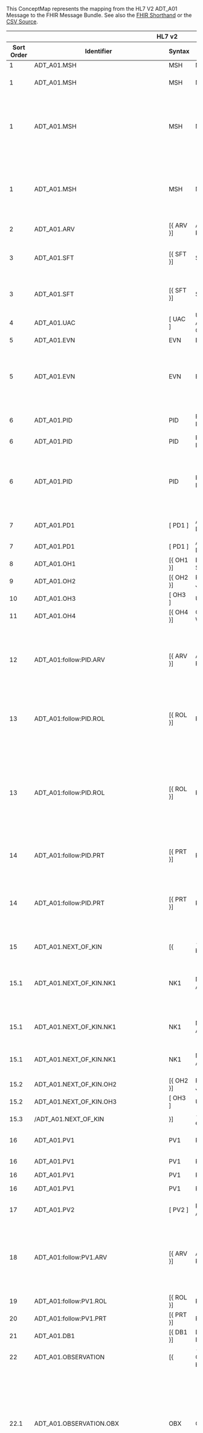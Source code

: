 
This ConceptMap represents the mapping from the HL7 V2 ADT_A01 Message to the FHIR Message Bundle. See also the <a href='https://github.com/HL7/v2-to-fhir/blob/master/input/fsh/Message ADT_A01 to Bundle.fsh'>FHIR Shorthand</a> or the <a href='https://github.com/HL7/v2-to-fhir/blob/master/mappings/messages/HL7 Message - FHIR R4_ ADT_A01 - Sheet1.csv'>CSV Source</a>.
<table class='grid'><thead>
<tr><th colspan='6'>HL7 v2</th><th colspan='3'>Condition (IF True, args)</th><th colspan='3'>HL7 FHIR</th><th rowspan='2' title='Comments about the mapping'>Comments</th></tr>
<tr><th title='Rows are listed in sequence of how they appear in the v2 standard. The first column, Sort Order, provides a sort order that can re-create the original v2 standard sequence in case one opts to re-sort/filter the rows.'>Sort Order</th><th title='Contains an xml/json like path using the HL7 v2 XML approach of [MessageStructure].[GroupName or CHOICE].[SegmentName] where there may be multiple Group Names in play.'>Identifier</th><th title='Contains the first column of the Message Structure Table in the base standard.'>Syntax</th><th title='The formal name of the segment or group.'>Name</th><th title='The min cardinality expressed numerically.'>Cardinality - Min</th><td style='border-right: 2px' title='The max cardinality expressed numerically.'>Cardinality - Max</td><th title='Condition in an easy to read syntax (Computable ANTLR)'>Computable ANTLR</th><th title='Condition in FHIRPath Notation'>Computable FHIRPath</th><td style='border-right: 2px' title='Condition expressed in narrative form'>Narrative</td><th title='The FHIR resource that is the main resource that the v2 segment will map to.'>Primary Target</th><th title='The URL to the Segment Map that is to be used for the segment in this message structure in this location.'>Segment Map</th><th title='Defines for the Primary Target resource which resource.id it needs to reference.'>References</th></tr></thead>
<tbody>
<tr><td>1</td><td>ADT_A01.MSH</td><td>MSH</td><td>Message Header</td><td>1</td><td style='border-right: 2px'>1</td><td></td><td></td><td style='border-right: 2px'></td><td><a href='https://hl7.org/fhir/R4/bundle.html'>Bundle</a></td><td><a href='ConceptMap-segment-msh-to-bundle.html'>MSH[Bundle]</a></td><td></td><td></td></tr>
<tr><td>1</td><td>ADT_A01.MSH</td><td>MSH</td><td>Message Header</td><td>1</td><td style='border-right: 2px'>1</td><td></td><td></td><td style='border-right: 2px'></td><td><a href='https://hl7.org/fhir/R4/messageheader.html'>MessageHeader</a></td><td><a href='ConceptMap-segment-msh-to-messageheader.html'>MSH[MessageHeader]</a></td><td></td><td>Processing of the MSH segment results in the creation of a new MessageHeader resource.</td></tr>
<tr><td>1</td><td>ADT_A01.MSH</td><td>MSH</td><td>Message Header</td><td>1</td><td style='border-right: 2px'>1</td><td></td><td></td><td style='border-right: 2px'>If there is a source in MSH-4, or known based on the configuration.</td><td><a href='https://hl7.org/fhir/R4/provenance.html'>Provenance</a></td><td><a href='ConceptMap-segment-msh-source-to-provenance.html'>MSH[Provenance-Source]</a></td><td>Provenance[1].target.reference=Bundle.id; Provenance[1].target.reference=MessageHeader[1].id</td><td>If the FHIR transformation does not yield a FHIR message, but only a set of resource (APIs, repository, etc.) than one should consider attaching this Proviance resource instance to the relevant FHIR resources generated.</td></tr>
<tr><td>1</td><td>ADT_A01.MSH</td><td>MSH</td><td>Message Header</td><td>1</td><td style='border-right: 2px'>1</td><td></td><td></td><td style='border-right: 2px'></td><td><a href='https://hl7.org/fhir/R4/provenance.html'>Provenance</a></td><td><a href='ConceptMap-segment-msh-transformation-to-provenance.html'>MSH[Provenance-Transformation]</a></td><td>Provenance[2].target.reference=Bundle.id</td><td>If the FHIR transformation does not yield a FHIR Bunlde, but only a set of resource (APIs, repository, etc.) than one should consider attaching this Provenance resource instance to the relevant FHIR resources generated.</td></tr>
<tr><td>2</td><td>ADT_A01.ARV</td><td>[{ ARV }]</td><td>Access Restrictions</td><td>0</td><td style='border-right: 2px'>-1</td><td></td><td></td><td style='border-right: 2px'></td><td></td><td></td><td></td><td></td></tr>
<tr><td>3</td><td>ADT_A01.SFT</td><td>[{ SFT }]</td><td>Software Segment</td><td>0</td><td style='border-right: 2px'>-1</td><td></td><td></td><td style='border-right: 2px'>If the software does not represent the original source system</td><td><a href='https://hl7.org/fhir/R4/provenance-definitions.html#Provenance.entity.what'>Provenance.entity.what</a>(<a href='https://hl7.org/fhir/R4/device.html'>Device</a>)</td><td><a href='ConceptMap-segment-sft-to-device.html'>SFT[Device]</a></td><td>Provenance[1].entity.what.reference=Device.id
Provenance[1].entity.role="derivation"</td><td></td></tr>
<tr><td>3</td><td>ADT_A01.SFT</td><td>[{ SFT }]</td><td>Software Segment</td><td>0</td><td style='border-right: 2px'>-1</td><td></td><td></td><td style='border-right: 2px'>If the software represents the original source system</td><td><a href='https://hl7.org/fhir/R4/provenance-definitions.html#Provenance.entity.what'>Provenance.entity.what</a>(<a href='https://hl7.org/fhir/R4/device.html'>Device</a>)</td><td><a href='ConceptMap-segment-sft-to-device.html'>SFT[Device]</a></td><td>Provenance[1].entity.what.reference=Device.id
Provenance[1].entity.role="source"</td><td></td></tr>
<tr><td>4</td><td>ADT_A01.UAC</td><td>[ UAC ]</td><td>User Authentication Credential</td><td>0</td><td style='border-right: 2px'>1</td><td></td><td></td><td style='border-right: 2px'></td><td></td><td></td><td></td><td></td></tr>
<tr><td>5</td><td>ADT_A01.EVN</td><td>EVN</td><td>Event Type</td><td>1</td><td style='border-right: 2px'>1</td><td></td><td></td><td style='border-right: 2px'></td><td><a href='https://hl7.org/fhir/R4/provenance.html'>Provenance</a></td><td><a href='ConceptMap-segment-evn-to-provenance.html'>EVN[Provenance]</a></td><td>Provenance[3].target.reference=MessageHeader[1].id</td><td></td></tr>
<tr><td>5</td><td>ADT_A01.EVN</td><td>EVN</td><td>Event Type</td><td>1</td><td style='border-right: 2px'>1</td><td>IF EVN-5 NOT VALUED AND (MSH-22 IS VALUED OR MSH-4 IS VALUED)</td><td></td><td style='border-right: 2px'></td><td><a href='https://hl7.org/fhir/R4/provenance.html'>Provenance</a></td><td><a href='ConceptMap-segment-msh-operator-to-provenance.html'>MSH[Provenance-Operator]</a></td><td>Provenance[3].target.reference=MessageHeader[1].id</td><td>If EVN-5 is not valued, then the MSH may have either the sending responsible organization (MSH-22) or the sending facility (MSH-4) to reasonable approximate the agent relevant for this Provenance instance.</td></tr>
<tr><td>6</td><td>ADT_A01.PID</td><td>PID</td><td>Patient Identification</td><td>1</td><td style='border-right: 2px'>1</td><td></td><td></td><td style='border-right: 2px'></td><td><a href='https://hl7.org/fhir/R4/patient.html'>Patient</a></td><td><a href='ConceptMap-segment-pid-to-patient.html'>PID[Patient]</a></td><td></td><td>Processing of the PID segment results in the creation of a new Patient resource</td></tr>
<tr><td>6</td><td>ADT_A01.PID</td><td>PID</td><td>Patient Identification</td><td>1</td><td style='border-right: 2px'>1</td><td></td><td></td><td style='border-right: 2px'></td><td><a href='https://hl7.org/fhir/R4/account.html'>Account</a></td><td><a href='ConceptMap-segment-pid-to-account.html'>PID[Account]</a></td><td>Account.subject.reference=Patient[1].id</td><td></td></tr>
<tr><td>6</td><td>ADT_A01.PID</td><td>PID</td><td>Patient Identification</td><td>1</td><td style='border-right: 2px'>1</td><td>IF PID-33 AND PID-34 VALUED</td><td></td><td style='border-right: 2px'>One  may drop PID-33 from the condition if PID-34 Last Update Facility is still sufficient without a date.</td><td><a href='https://hl7.org/fhir/R4/provenance.html'>Provenance</a></td><td><a href='ConceptMap-segment-pid-patient-to-provenance.html'>PID[Provenance-Patient]</a></td><td>Provenance.target.reference=Patient[1].id</td><td></td></tr>
<tr><td>7</td><td>ADT_A01.PD1</td><td>[ PD1 ]</td><td>Additional Demographics</td><td>0</td><td style='border-right: 2px'>1</td><td></td><td></td><td style='border-right: 2px'></td><td><a href='https://hl7.org/fhir/R4/patient.html'>Patient</a></td><td><a href='ConceptMap-segment-pd1-to-patient.html'>PD1[Patient]</a></td><td></td><td>Incorporate PD1 content into the Patient created from the PID segment.</td></tr>
<tr><td>7</td><td>ADT_A01.PD1</td><td>[ PD1 ]</td><td>Additional Demographics</td><td>0</td><td style='border-right: 2px'>1</td><td>IF PD1-7 VALUED</td><td></td><td style='border-right: 2px'></td><td><a href='https://hl7.org/fhir/R4/observation.html'>Observation</a></td><td><a href='ConceptMap-segment-pd1-livingwill-to-observation.html'>PD1[Observation-LivingWill]</a></td><td>Observation[1].subject.reference=Patient[1].id</td><td></td></tr>
<tr><td>8</td><td>ADT_A01.OH1</td><td>[{ OH1 }]</td><td>Employment Status</td><td>0</td><td style='border-right: 2px'>-1</td><td></td><td></td><td style='border-right: 2px'></td><td></td><td></td><td></td><td></td></tr>
<tr><td>9</td><td>ADT_A01.OH2</td><td>[{ OH2 }]</td><td>Past or Present Job</td><td>0</td><td style='border-right: 2px'>-1</td><td></td><td></td><td style='border-right: 2px'></td><td></td><td></td><td></td><td></td></tr>
<tr><td>10</td><td>ADT_A01.OH3</td><td>[  OH3  ]</td><td>Usual Work</td><td>0</td><td style='border-right: 2px'>1</td><td></td><td></td><td style='border-right: 2px'></td><td></td><td></td><td></td><td></td></tr>
<tr><td>11</td><td>ADT_A01.OH4</td><td>[{ OH4 }]</td><td>Combat Zone Work</td><td>0</td><td style='border-right: 2px'>-1</td><td></td><td></td><td style='border-right: 2px'></td><td></td><td></td><td></td><td></td></tr>
<tr><td>12</td><td>ADT_A01:follow:PID.ARV</td><td>[{ ARV }]</td><td>Access Restrictions</td><td>0</td><td style='border-right: 2px'>-1</td><td></td><td></td><td style='border-right: 2px'></td><td></td><td></td><td></td><td>FHIR does not yet support field level security tags.  The ARV, when located with the PID/PD1 in the v2 message, is meant to only apply to the patient.  However, technically it could point to other places in the messageas as well.  That is considered out of scope as.</td></tr>
<tr><td>13</td><td>ADT_A01:follow:PID.ROL</td><td>[{ ROL }]</td><td>Role</td><td>0</td><td style='border-right: 2px'>-1</td><td>IF ROL-3.1 EQUALS "PP" AND ROL-3.3 EQUALS "HL70443"</td><td>(element("3.1")="PP")and(element("3.3")="HL70443")</td><td style='border-right: 2px'></td><td><a href='https://hl7.org/fhir/R4/patient.html'>Patient</a></td><td><a href='ConceptMap-segment-rol-generalpractitioner-to-patient.html'>ROL[Patient-GeneralPractitioner]</a></td><td></td><td></td></tr>
<tr><td>13</td><td>ADT_A01:follow:PID.ROL</td><td>[{ ROL }]</td><td>Role</td><td>0</td><td style='border-right: 2px'>-1</td><td>IF ROL-3.3 EQUALS "HL70443" AND ROL-3.1 IS NOT "PP"</td><td>(element("3.1")!="PP")or(element("3.3")!="HL70443")</td><td style='border-right: 2px'>When the ROL includes entries with roles in Table HL70443 other than "PP", then they may be candidates for CareTeam, but not all.  That is implementation specific.</td><td><a href='https://hl7.org/fhir/R4/careteam.html'>CareTeam</a></td><td><a href='ConceptMap-segment-rol-to-careteam.html'>ROL[CareTeam]</a></td><td>CareTeam[1].subject.reference=Patient[1].id</td><td></td></tr>
<tr><td>14</td><td>ADT_A01:follow:PID.PRT</td><td>[{ PRT }]</td><td>Participation</td><td>0</td><td style='border-right: 2px'>-1</td><td>IF PRT-4 IS "PP"</td><td></td><td style='border-right: 2px'>If only person information</td><td><a href='https://hl7.org/fhir/R4/patient.html'>Patient</a></td><td><a href='ConceptMap-segment-prt-generalpractitioner-practitioner-to-patient.html'>PRT[Patient-GeneralPractitioner-Practitioner]</a></td><td></td><td></td></tr>
<tr><td>14</td><td>ADT_A01:follow:PID.PRT</td><td>[{ PRT }]</td><td>Participation</td><td>0</td><td style='border-right: 2px'>-1</td><td>IF PRT-4 IS IN ("AD", "AP", "ARI", "AT", "CP", "FHCP", "OP", "PH", "PP", "PRI", "RP", "RT", "VP", "PO")</td><td></td><td style='border-right: 2px'></td><td><a href='https://hl7.org/fhir/R4/careteam.html'>CareTeam</a></td><td><a href='ConceptMap-segment-prt-to-careteam.html'>PRT[CareTeam]</a></td><td>CareTeam[1].subject.reference=Patient[1].id</td><td></td></tr>
<tr><td>15</td><td>ADT_A01.NEXT_OF_KIN</td><td>[{</td><td>--- NEXT_OF_KIN begin</td><td>0</td><td style='border-right: 2px'>-1</td><td></td><td></td><td style='border-right: 2px'></td><td></td><td></td><td></td><td></td></tr>
<tr><td>15.1</td><td>ADT_A01.NEXT_OF_KIN.NK1</td><td>NK1</td><td>Next of Kin / Associated Parties</td><td>0</td><td style='border-right: 2px'>-1</td><td>IF NK1-3.1 NOT IN ("EMR", "E", "F", "I", "S")</td><td></td><td style='border-right: 2px'></td><td><a href='https://hl7.org/fhir/R4/relatedperson.html'>RelatedPerson</a></td><td><a href='ConceptMap-segment-nk1-to-relatedperson.html'>NK1[RelatedPerson]</a></td><td>RelatedPerson[2].patient.reference=Patient[1].id</td><td>Typically, each NK1 will be translated to either a new RelatedPerson resource or added as a new occurrence of Patient.contact, but it's possible to insert the NK1 data into both structures.</td></tr>
<tr><td>15.1</td><td>ADT_A01.NEXT_OF_KIN.NK1</td><td>NK1</td><td>Next of Kin / Associated Parties</td><td>0</td><td style='border-right: 2px'>-1</td><td>IF NK1-3.1 NOT IN ("EMR", "E", "F", "I", "S")</td><td></td><td style='border-right: 2px'></td><td><a href='https://hl7.org/fhir/R4/patient.html'>Patient</a></td><td><a href='ConceptMap-segment-nk1-to-patient.html'>NK1[Patient]</a></td><td></td><td></td></tr>
<tr><td>15.1</td><td>ADT_A01.NEXT_OF_KIN.NK1</td><td>NK1</td><td>Next of Kin / Associated Parties</td><td>0</td><td style='border-right: 2px'>-1</td><td>IF NK1-3.1 IN ("EMR", "E", "F", "I", "S")</td><td></td><td style='border-right: 2px'></td><td><a href='https://hl7.org/fhir/R4/patient.html'>Patient</a></td><td><a href='ConceptMap-segment-nk1-to-patient.html'>NK1[Patient]</a></td><td></td><td></td></tr>
<tr><td>15.2</td><td>ADT_A01.NEXT_OF_KIN.OH2</td><td>[{ OH2 }]</td><td>Past or Present Job</td><td>0</td><td style='border-right: 2px'>-1</td><td></td><td></td><td style='border-right: 2px'></td><td></td><td></td><td></td><td></td></tr>
<tr><td>15.2</td><td>ADT_A01.NEXT_OF_KIN.OH3</td><td>[  OH3  ]</td><td>Usual Work</td><td>0</td><td style='border-right: 2px'>1</td><td></td><td></td><td style='border-right: 2px'></td><td></td><td></td><td></td><td></td></tr>
<tr><td>15.3</td><td>/ADT_A01.NEXT_OF_KIN</td><td>}]</td><td>--- NEXT_OF_KIN end</td><td></td><td style='border-right: 2px'></td><td></td><td></td><td style='border-right: 2px'></td><td></td><td></td><td></td><td></td></tr>
<tr><td>16</td><td>ADT_A01.PV1</td><td>PV1</td><td>Patient Visit</td><td>1</td><td style='border-right: 2px'>1</td><td></td><td></td><td style='border-right: 2px'></td><td><a href='https://hl7.org/fhir/R4/encounter.html'>Encounter</a></td><td><a href='ConceptMap-segment-pv1-to-encounter.html'>PV1[Encounter]</a></td><td>Encounter[1].subject.reference=Patient[1].id</td><td>Processing of the PV1 segment results in the creation of a new Encounter resource</td></tr>
<tr><td>16</td><td>ADT_A01.PV1</td><td>PV1</td><td>Patient Visit</td><td>1</td><td style='border-right: 2px'>1</td><td>IF PV1-43 VALUED</td><td></td><td style='border-right: 2px'></td><td><a href='https://hl7.org/fhir/R4/basic.html'>Basic</a></td><td><a href='ConceptMap-segment-pv1-encounterhistory-to-basic.html'>PV1[Basic-EncounterHistory]</a></td><td>Basic.extension-EncounterHistory.subject.reference=Patient[1].id</td><td></td></tr>
<tr><td>16</td><td>ADT_A01.PV1</td><td>PV1</td><td>Patient Visit</td><td>1</td><td style='border-right: 2px'>1</td><td></td><td></td><td style='border-right: 2px'></td><td><a href='https://hl7.org/fhir/R4/patient.html'>Patient</a></td><td><a href='ConceptMap-segment-pv1-to-patient.html'>PV1[Patient]</a></td><td></td><td></td></tr>
<tr><td>16</td><td>ADT_A01.PV1</td><td>PV1</td><td>Patient Visit</td><td>1</td><td style='border-right: 2px'>1</td><td>IF PV1-20 VALUE</td><td></td><td style='border-right: 2px'></td><td><a href='https://hl7.org/fhir/R4/coverage.html'>Coverage</a></td><td><a href='ConceptMap-segment-pv1-to-coverage.html'>PV1[Coverage]</a></td><td>Coverage.beneficiary.reference=Patient[1].id</td><td></td></tr>
<tr><td>17</td><td>ADT_A01.PV2</td><td>[ PV2 ]</td><td>Patient Visit - Additional Info.</td><td>0</td><td style='border-right: 2px'>1</td><td></td><td></td><td style='border-right: 2px'></td><td><a href='https://hl7.org/fhir/R4/encounter.html'>Encounter</a></td><td><a href='ConceptMap-segment-pv2-to-encounter.html'>PV2[Encounter]</a></td><td></td><td>Incorporate PV2 content into the Encounter created from the PV1 segment.</td></tr>
<tr><td>18</td><td>ADT_A01:follow:PV1.ARV</td><td>[{ ARV }]</td><td>Access Restrictions</td><td>0</td><td style='border-right: 2px'>-1</td><td></td><td></td><td style='border-right: 2px'></td><td></td><td></td><td></td><td>FHIR does not yet support field level security tags.  The ARV, when located with the PV1/PV2 in the v2 message, is meant to only apply to the encounter.  However, technically it could point to other places in the messageas as well.  That is considered out of scope as.</td></tr>
<tr><td>19</td><td>ADT_A01:follow:PV1.ROL</td><td>[{ ROL }]</td><td>Role</td><td>0</td><td style='border-right: 2px'>-1</td><td></td><td></td><td style='border-right: 2px'></td><td><a href='https://hl7.org/fhir/R4/encounter.html'>Encounter</a></td><td><a href='ConceptMap-segment-rol-practitionerrole-to-encounter.html'>ROL[Encounter-PractitionerRole]</a></td><td></td><td></td></tr>
<tr><td>20</td><td>ADT_A01:follow:PV1.PRT</td><td>[{ PRT }]</td><td>Participation</td><td>0</td><td style='border-right: 2px'>-1</td><td></td><td></td><td style='border-right: 2px'></td><td></td><td></td><td></td><td></td></tr>
<tr><td>21</td><td>ADT_A01.DB1</td><td>[{ DB1 }]</td><td>Disability Information</td><td>0</td><td style='border-right: 2px'>-1</td><td></td><td></td><td style='border-right: 2px'></td><td></td><td></td><td></td><td></td></tr>
<tr><td>22</td><td>ADT_A01.OBSERVATION</td><td>[{</td><td>--- OBSERVATION begin</td><td>0</td><td style='border-right: 2px'>-1</td><td></td><td></td><td style='border-right: 2px'></td><td></td><td></td><td></td><td></td></tr>
<tr><td>22.1</td><td>ADT_A01.OBSERVATION.OBX</td><td>OBX</td><td>Observation/Result</td><td>0</td><td style='border-right: 2px'>-1</td><td>IF OBX-5 LST.count LESS THAN OR EQUALS 1 OR OBX-2 IS "NA"</td><td></td><td style='border-right: 2px'></td><td><a href='https://hl7.org/fhir/R4/observation.html'>Observation</a></td><td><a href='ConceptMap-segment-obx-to-observation.html'>OBX[Observation]</a></td><td>Observation[3].subject.reference=Patient[1].id</td><td>One cannot determine whether this observation made during the PV1/PV2 communicated above, or from a prior visit/stay. It is therefore up to the implementer whether to populate Observation.encounter.reference with the Encounter[1].id or not.  Only when the ADT message involves an event before the encounter occurs, e.g., the intiial registration, it is clear that the observation is NOT associated with Encounter[1].</td></tr>
<tr><td>22.1</td><td>ADT_A01.OBSERVATION.OBX</td><td>OBX</td><td>Observation/Result</td><td>0</td><td style='border-right: 2px'>-1</td><td>IF  OBX-5 LST.count GREATER THAN 1 AND OBX-2 IS NOT "NA"</td><td></td><td style='border-right: 2px'></td><td><a href='https://hl7.org/fhir/R4/observation.html'>Observation</a></td><td><a href='ConceptMap-segment-obx-component-to-observation.html'>OBX[Observation-Component]</a></td><td>Observation[3].subject.reference=Patient[1].id</td><td>One cannot determine whether this observation made during the PV1/PV2 communicated above, or from a prior visit/stay. It is therefore up to the implementer whether to populate Observation.encounter.reference with the Encounter[1].id or not.  Only when the ADT message involves an event before the encounter occurs, e.g., the intiial registration, it is clear that the observation is NOT associated with Encounter[1].</td></tr>
<tr><td>22.2</td><td>ADT_A01.OBSERVATION.PRT</td><td>[{ PRT }]</td><td>Participation</td><td>0</td><td style='border-right: 2px'>-1</td><td></td><td></td><td style='border-right: 2px'></td><td></td><td></td><td></td><td></td></tr>
<tr><td>22.3</td><td>/ADT_A01.OBSERVATION</td><td>}]</td><td>--- OBSERVATION end</td><td></td><td style='border-right: 2px'></td><td></td><td></td><td style='border-right: 2px'></td><td></td><td></td><td></td><td></td></tr>
<tr><td>23</td><td>ADT_A01.AL1</td><td>[{ AL1 }]</td><td>Allergy Information</td><td>0</td><td style='border-right: 2px'>-1</td><td></td><td></td><td style='border-right: 2px'></td><td><a href='https://hl7.org/fhir/R4/allergyintolerance.html'>AllergyIntolerance</a></td><td><a href='ConceptMap-segment-al1-to-allergyintolerance.html'>AL1[AllergyIntolerance]</a></td><td>AllergyIntolerance.patient.reference=Patient[1].id</td><td>Processing of the AL1 segment results in the creation of a new AllergyIntolerance resource</td></tr>
<tr><td>24</td><td>ADT_A01.IAM</td><td>[{ IAM }]</td><td>Patient Advers Reaction Information</td><td>0</td><td style='border-right: 2px'>-1</td><td></td><td></td><td style='border-right: 2px'></td><td></td><td></td><td></td><td></td></tr>
<tr><td>25</td><td>ADT_A01.DG1</td><td>[{ DG1 }]</td><td>Diagnosis Information</td><td>0</td><td style='border-right: 2px'>-1</td><td></td><td></td><td style='border-right: 2px'>If in context of the patient</td><td><a href='https://hl7.org/fhir/R4/condition.html'>Condition</a></td><td><a href='ConceptMap-segment-dg1-to-condition.html'>DG1[Condition]</a></td><td>Condition[1].subject.reference=Patient[1].id</td><td>Processing of the DG1 segment results in the creation of a new Condition resource</td></tr>
<tr><td>25</td><td>ADT_A01.DG1</td><td>[{ DG1 }]</td><td>Diagnosis Information</td><td>0</td><td style='border-right: 2px'>-1</td><td></td><td></td><td style='border-right: 2px'>If in context of an encounter</td><td><a href='https://hl7.org/fhir/R4/encounter.html'>Encounter</a></td><td><a href='ConceptMap-segment-dg1-to-encounter.html'>DG1[Encounter]</a></td><td>Encounter[1].diagnosis.reference=Condition[1].id</td><td></td></tr>
<tr><td>25</td><td>ADT_A01.DG1</td><td>[{ DG1 }]</td><td>Diagnosis Information</td><td>0</td><td style='border-right: 2px'>-1</td><td></td><td></td><td style='border-right: 2px'>If in context of a episode of care</td><td><a href='https://hl7.org/fhir/R4/episodeofcare.html'>EpisodeOfCare</a></td><td><a href='ConceptMap-segment-dg1-to-episodeofcare.html'>DG1[EpisodeOfCare]</a></td><td>EpisodeOfCare.patient.reference=Patient[1].id;
EpisodeOfCare.diagnosis.reference=Condition[1].id</td><td></td></tr>
<tr><td>26</td><td>ADT_A01.DRG</td><td>[ DRG ]</td><td>Diagnosis Related Group</td><td>0</td><td style='border-right: 2px'>1</td><td></td><td></td><td style='border-right: 2px'></td><td></td><td></td><td></td><td></td></tr>
<tr><td>27</td><td>ADT_A01.PROCEDURE</td><td>[{</td><td>--- PROCEDURE begin</td><td>0</td><td style='border-right: 2px'>-1</td><td></td><td></td><td style='border-right: 2px'></td><td></td><td></td><td></td><td></td></tr>
<tr><td>27.1</td><td>ADT_A01.PROCEDURE.PR1</td><td>PR1</td><td>Procedures</td><td>1</td><td style='border-right: 2px'>1</td><td></td><td></td><td style='border-right: 2px'></td><td><a href='https://hl7.org/fhir/R4/procedure.html'>Procedure</a></td><td><a href='ConceptMap-segment-pr1-to-procedure.html'>PR1[Procedure]</a></td><td>Procedure.subject.reference=Patient[1].id</td><td></td></tr>
<tr><td>27.2</td><td>ADT_A01.PROCEDURE.ROL</td><td>[{ ROL }]</td><td>Role</td><td>0</td><td style='border-right: 2px'>-1</td><td></td><td></td><td style='border-right: 2px'></td><td></td><td></td><td></td><td></td></tr>
<tr><td>27.3</td><td>ADT_A01.PROCEDURE.PRT</td><td>[{ PRT }]</td><td>Participation</td><td>0</td><td style='border-right: 2px'>-1</td><td></td><td></td><td style='border-right: 2px'></td><td></td><td></td><td></td><td></td></tr>
<tr><td>27.4</td><td>/ADT_A01.PROCEDURE</td><td>}]</td><td>--- PROCEDURE end</td><td></td><td style='border-right: 2px'></td><td></td><td></td><td style='border-right: 2px'></td><td></td><td></td><td></td><td></td></tr>
<tr><td>28</td><td>ADT_A01.GT1</td><td>[{ GT1 }]</td><td>Guarantor</td><td>0</td><td style='border-right: 2px'>-1</td><td></td><td></td><td style='border-right: 2px'></td><td></td><td></td><td></td><td></td></tr>
<tr><td>29</td><td>ADT_A01.INSURANCE</td><td>[{</td><td>--- INSURANCE begin</td><td>0</td><td style='border-right: 2px'>-1</td><td></td><td></td><td style='border-right: 2px'></td><td></td><td></td><td></td><td></td></tr>
<tr><td>29.1</td><td>ADT_A01.INSURANCE.IN1</td><td>IN1</td><td>Insurance</td><td>1</td><td style='border-right: 2px'>1</td><td></td><td></td><td style='border-right: 2px'></td><td><a href='https://hl7.org/fhir/R4/coverage.html'>Coverage</a></td><td><a href='ConceptMap-segment-in1-to-coverage.html'>IN1[Coverage]</a></td><td>Coverage.beneficiary.reference=Patient[1].id</td><td>Processing of the IN1 segment results in the creation of a new Coverage resource</td></tr>
<tr><td>29.2</td><td>ADT_A01.INSURANCE.IN2</td><td>[ IN2 ]</td><td>Insurance Additional Info.</td><td>0</td><td style='border-right: 2px'>1</td><td></td><td></td><td style='border-right: 2px'></td><td></td><td></td><td></td><td></td></tr>
<tr><td>29.3</td><td>ADT_A01.INSURANCE.IN3</td><td>[{ IN3 }]</td><td>Insurance Additional Info - Cert.</td><td>0</td><td style='border-right: 2px'>-1</td><td></td><td></td><td style='border-right: 2px'></td><td><a href='https://hl7.org/fhir/R4/careteam.html'>CareTeam</a></td><td><a href='ConceptMap-segment-in3-to-careteam.html'>IN3[CareTeam]</a></td><td>CareTeam.subject.reference=Patient[1].id</td><td>Incorporate IN3 content into the Coverage created from the IN1 segment.</td></tr>
<tr><td>29.4</td><td>ADT_A01.INSURANCE.ROL</td><td>[{ ROL }]</td><td>Role</td><td>0</td><td style='border-right: 2px'>-1</td><td></td><td></td><td style='border-right: 2px'></td><td></td><td></td><td></td><td></td></tr>
<tr><td>29.5</td><td>ADT_A01.INSURANCE.PRT</td><td>[{ PRT }]</td><td>Participation</td><td>0</td><td style='border-right: 2px'>-1</td><td></td><td></td><td style='border-right: 2px'></td><td></td><td></td><td></td><td></td></tr>
<tr><td>29.6</td><td>ADT_A0.INSURANCE.AUTHORIZATION</td><td>[{</td><td>--- AUTHORIZATION begin</td><td>0</td><td style='border-right: 2px'>-1</td><td></td><td></td><td style='border-right: 2px'></td><td></td><td></td><td></td><td></td></tr>
<tr><td>29.6.1</td><td>ADT_A01.INSURANCE.AUTHORIZATION.AUT</td><td>AUT</td><td>Authorization Record</td><td>0</td><td style='border-right: 2px'>-1</td><td></td><td></td><td style='border-right: 2px'></td><td></td><td></td><td></td><td></td></tr>
<tr><td>29.6.2</td><td>ADT_A01.INSURANCE.AUTHORIZATION.PRT</td><td>[{ PRT }]</td><td>Participation</td><td>0</td><td style='border-right: 2px'>-1</td><td></td><td></td><td style='border-right: 2px'></td><td></td><td></td><td></td><td></td></tr>
<tr><td>29.6.3</td><td>/ADT_A01.INSURANCE.AUTHORIZATION</td><td>}]</td><td>--- AUTHORIZATION end</td><td></td><td style='border-right: 2px'></td><td></td><td></td><td style='border-right: 2px'></td><td></td><td></td><td></td><td></td></tr>
<tr><td>29.7</td><td>ADT_A01.INSURANCE.REFERRAL</td><td>[{</td><td>--- REFERRAL begin</td><td>0</td><td style='border-right: 2px'>-1</td><td></td><td></td><td style='border-right: 2px'></td><td></td><td></td><td></td><td></td></tr>
<tr><td>29.7.1</td><td>ADT_A01.INSURANCE.REFERRAL.RF1</td><td>RF1</td><td>Referral Information</td><td>0</td><td style='border-right: 2px'>-1</td><td></td><td></td><td style='border-right: 2px'></td><td></td><td></td><td></td><td></td></tr>
<tr><td>29.7.2</td><td>ADT_A01.INSURANCE.REFERRAL.PRT</td><td>[{ PRT }]</td><td>Participation</td><td>0</td><td style='border-right: 2px'>-1</td><td></td><td></td><td style='border-right: 2px'></td><td></td><td></td><td></td><td></td></tr>
<tr><td>29.7.3</td><td>/ADT_A01.INSURANCE.REFERRAL</td><td>}]</td><td>--- REFERRAL end</td><td></td><td style='border-right: 2px'></td><td></td><td></td><td style='border-right: 2px'></td><td></td><td></td><td></td><td></td></tr>
<tr><td>29.8</td><td>/ADT_A01.INSURANCE</td><td>}]</td><td>--- INSURANCE end</td><td></td><td style='border-right: 2px'></td><td></td><td></td><td style='border-right: 2px'></td><td></td><td></td><td></td><td></td></tr>
<tr><td>30</td><td>ADT_A01.ACC</td><td>[ ACC ]</td><td>Accident Information</td><td>0</td><td style='border-right: 2px'>1</td><td></td><td></td><td style='border-right: 2px'></td><td></td><td></td><td></td><td></td></tr>
<tr><td>31</td><td>ADT_A01.UB1</td><td>[ UB1 ]</td><td>Universal Bill Information</td><td>0</td><td style='border-right: 2px'>1</td><td></td><td></td><td style='border-right: 2px'></td><td></td><td></td><td></td><td></td></tr>
<tr><td>32</td><td>ADT_A01.UB2</td><td>[ UB2 ]</td><td>Universal Bill 92 Information</td><td>0</td><td style='border-right: 2px'>1</td><td></td><td></td><td style='border-right: 2px'></td><td></td><td></td><td></td><td></td></tr>
<tr><td>33</td><td>ADT_A01.PDA</td><td>[ PDA ]</td><td>Patient Death and Autopsy</td><td>0</td><td style='border-right: 2px'>1</td><td></td><td></td><td style='border-right: 2px'></td><td></td><td></td><td></td><td></td></tr>
</tbody>
</table>
